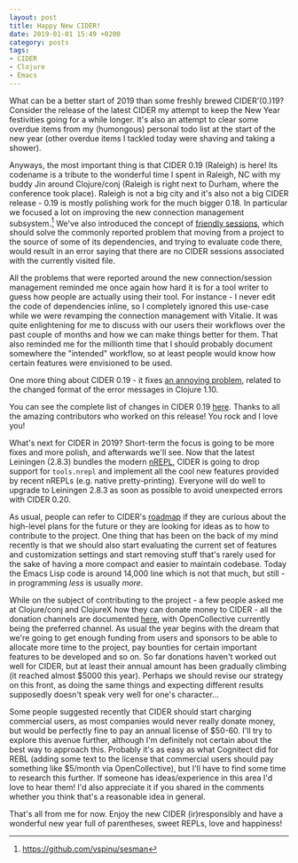 ```yaml
---
layout: post
title: Happy New CIDER!
date: 2019-01-01 15:49 +0200
category: posts
tags:
- CIDER
- Clojure
- Emacs
---
```


What can be a better start of 2019 than some freshly brewed CIDER'(0.)19?
Consider the release of the latest CIDER my attempt to keep the New Year festivities
going for a while longer. It's also an attempt to clear some overdue items from
my (humongous) personal todo list at the start of the new year (other overdue items I tackled
today were shaving and taking a shower).

<!--more-->

Anyways, the most important thing is that CIDER 0.19 (Raleigh) is
here! Its codename is a tribute to the wonderful time I spent in
Raleigh, NC with my buddy Jin around Clojure/conj (Raleigh is right
next to Durham, where the conference took place).  Raleigh is not a
big city and it's also not a big CIDER release - 0.19 is mostly
polishing work for the much bigger 0.18. In particular we focused a
lot on improving the new connection management subsystem.[^1] We've
also introduced the concept of [friendly sessions](
http://www.cider.mx/en/latest/managing_connections/#friendly-sessions),
which should solve the commonly reported problem that moving from a
project to the source of some of its dependencies, and trying to evaluate
code there, would result in an error saying that there are no CIDER
sessions associated with the currently visited file.

All the problems that were reported around the new connection/session
management reminded me once again how hard it is for a tool writer to
guess how people are actually using their tool.  For instance - I
never edit the code of dependencies inline, so I completely ignored
this use-case while we were revamping the connection management with
Vitalie. It was quite enlightening for me to discuss with our users
their workflows over the past couple of months and how we can make
things better for them. That also reminded me for the millionth time that I should probably
document somewhere the "intended" workflow, so at least people would know
how certain features were envisioned to be used.

One more thing about CIDER 0.19 - it fixes [an annoying problem](https://github.com/clojure-emacs/cider-nrepl/issues/549),
related to the changed format of the error messages in Clojure 1.10.

You can see the complete list of changes in CIDER 0.19 [here](https://github.com/clojure-emacs/cider/releases/tag/v0.19.0).
Thanks to all the amazing contributors who worked on this release! You rock and I love you!

What's next for CIDER in 2019? Short-term the focus is going to be
more fixes and more polish, and afterwards we'll see. Now that the latest
Leiningen (2.8.3) bundles the modern [nREPL](https://nrepl.org), CIDER
is going to drop support for `tools.nrepl` and implement all the cool
new features provided by recent nREPLs (e.g. native pretty-printing).
Everyone will do well to upgrade to Leiningen 2.8.3 as soon as
possible to avoid unexpected errors with CIDER 0.20.

As usual, people can refer to CIDER's
[roadmap](https://github.com/clojure-emacs/cider/blob/master/ROADMAP.md)
if they are curious about the high-level plans for the future or they
are looking for ideas as to how to contribute to the project.
One thing that has been on the back of my mind recently is that we should
also start evaluating the current set of features and customization
settings and start removing stuff that's rarely used for the sake of
having a more compact and easier to maintain codebase. Today the Emacs Lisp
code is around 14,000 line which is not that much, but still - in programming
_less_ is usually _more_.

While on the subject of contributing to the project - a few people
asked me at Clojure/conj and ClojureX how they can donate money to
CIDER - all the donation channels are documented
[here](http://www.cider.mx/en/latest/about/contributing/#funding),
with OpenCollective currently being the preferred channel. As usual
the year begins with the dream that we're going to get enough funding
from users and sponsors to be able to allocate more time to the
project, pay bounties for certain important features to be developed
and so on. So far donations haven't worked out well for CIDER, but at
least their annual amount has been gradually climbing (it reached
almost $5000 this year).  Perhaps we should revise our strategy on
this front, as doing the same things and expecting different results
supposedly doesn't speak very well for one's character...

Some people suggested recently that CIDER should start charging
commercial users, as most companies would never really donate money,
but would be perfectly fine to pay an annual license of $50-60. I'll
try to explore this avenue further, although I'm definitely not
certain about the best way to approach this. Probably it's as easy as
what Cognitect did for REBL (adding some text to the license that
commercial users should pay something like $5/month via
OpenCollective), but I'll have to find some time to research this
further. If someone has ideas/experience in this area I'd love to hear
them! I'd also appreciate it if you shared in the comments whether you think
that's a reasonable idea in general.

That's all from me for now. Enjoy the new CIDER (ir)responsibly and
have a wonderful new year full of parentheses, sweet REPLs, love and
happiness!

[^1]: <https://github.com/vspinu/sesman>
